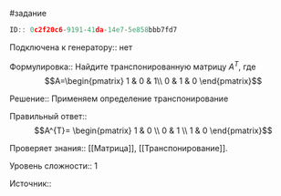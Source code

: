#задание

```javascript
ID:: 0c2f20c6-9191-41da-14e7-5e858bbb7fd7
```

Подключена к генератору:: нет

Формулировка:: Найдите транспонированную матрицу $A^{T}$, где
$$A=\begin{pmatrix}
1 & 0 & 1\\
0 & 1 & 0
\end{pmatrix}$$

Решение::
Применяем определение транспонирование

Правильный ответ::
$$A^{T}= \begin{pmatrix}
1 & 0 \\
0 & 1  \\
1 & 0
\end{pmatrix}$$

Проверяет знания:: [[Матрица]], [[Транспонирование]].

Уровень сложности:: 1

Источник:: 